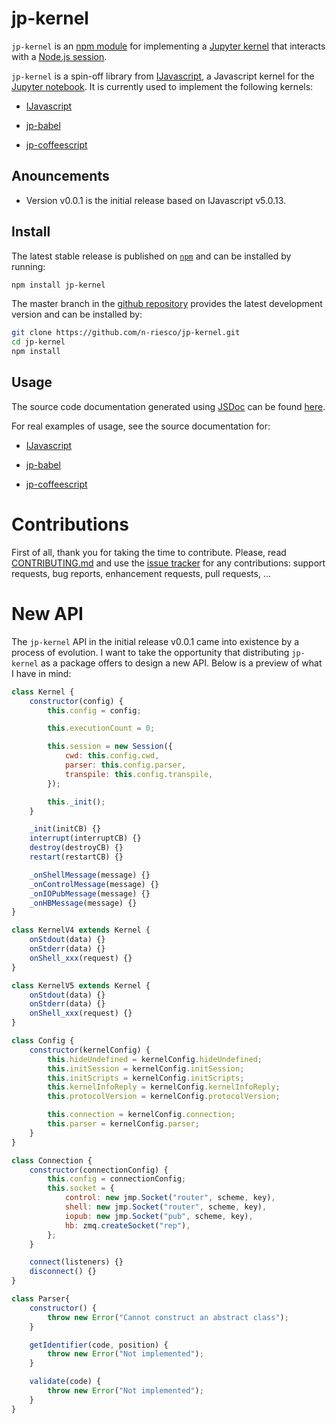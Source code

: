 # jp-kernel

`jp-kernel` is an [npm module](https://www.npmjs.com/) for implementing a
[Jupyter kernel](http://jupyter.readthedocs.io/en/latest/projects/kernels.html)
that interacts with a [Node.js session](https://github.com/n-riesco/nel).

`jp-kernel` is a spin-off library from
[IJavascript](https://github.com/n-riesco/ijavascript), a Javascript kernel for
the [Jupyter notebook](http://jupyter.org/). It is currently used to implement
the following kernels:

- [IJavascript](http://github.com/n-riesco/ijavascript)

- [jp-babel](http://github.com/n-riesco/jp-babel)

- [jp-coffeescript](http://github.com/n-riesco/jp-coffeescript)


## Anouncements

- Version v0.0.1 is the initial release based on IJavascript v5.0.13.


## Install

The latest stable release is published on
[`npm`](https://www.npmjs.com/package/jp-kernel) and can be installed by
running:

```sh
npm install jp-kernel
```

The master branch in the [github
repository](https://github.com/n-riesco/jp-kernel) provides the latest
development version and can be installed by:

```sh
git clone https://github.com/n-riesco/jp-kernel.git
cd jp-kernel
npm install
```


## Usage

The source code documentation generated using [JSDoc](http://usejsdoc.org/) can
be found [here](http://n-riesco.github.io/jp-kernel/).

For real examples of usage, see the source documentation for:

- [IJavascript](http://n-riesco.github.io/ijavascript/jsdoc/index.html)

- [jp-babel](http://n-riesco.github.io/jp-babel/)

- [jp-coffeescript](http://n-riesco.github.io/jp-coffeescript/)


# Contributions

First of all, thank you for taking the time to contribute. Please, read
[CONTRIBUTING.md](CONTRIBUTING.md) and use the [issue
tracker](https://github.com/n-riesco/jp-kernel/issues) for any contributions:
support requests, bug reports, enhancement requests, pull requests, ...

# New API

The `jp-kernel` API in the initial release v0.0.1 came into existence by a
process of evolution. I want to take the opportunity that distributing
`jp-kernel` as a package offers to design a new API. Below is a preview of what
I have in mind:

```js
class Kernel {
    constructor(config) {
        this.config = config;

        this.executionCount = 0;

        this.session = new Session({
            cwd: this.config.cwd,
            parser: this.config.parser,
            transpile: this.config.transpile,
        });

        this._init();
    }

    _init(initCB) {}
    interrupt(interruptCB) {}
    destroy(destroyCB) {}
    restart(restartCB) {}

    _onShellMessage(message) {}
    _onControlMessage(message) {}
    _onIOPubMessage(message) {}
    _onHBMessage(message) {}
}
```

```js
class KernelV4 extends Kernel {
    onStdout(data) {}
    onStderr(data) {}
    onShell_xxx(request) {}
}
```

```js
class KernelV5 extends Kernel {
    onStdout(data) {}
    onStderr(data) {}
    onShell_xxx(request) {}
}
```

```js
class Config {
    constructor(kernelConfig) {
        this.hideUndefined = kernelConfig.hideUndefined;
        this.initSession = kernelConfig.initSession;
        this.initScripts = kernelConfig.initScripts;
        this.kernelInfoReply = kernelConfig.kernelInfoReply;
        this.protocolVersion = kernelConfig.protocolVersion;

        this.connection = kernelConfig.connection;
        this.parser = kernelConfig.parser;
    }
}
```

```js
class Connection {
    constructor(connectionConfig) {
        this.config = connectionConfig;
        this.socket = {
            control: new jmp.Socket("router", scheme, key),
            shell: new jmp.Socket("router", scheme, key),
            iopub: new jmp.Socket("pub", scheme, key),
            hb: zmq.createSocket("rep"),
        };
    }

    connect(listeners) {}
    disconnect() {}
}
```

```js
class Parser{
    constructor() {
        throw new Error("Cannot construct an abstract class");
    }

    getIdentifier(code, position) {
        throw new Error("Not implemented");
    }

    validate(code) {
        throw new Error("Not implemented");
    }
}
```
